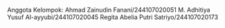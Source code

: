 Anggota Kelompok:
Ahmad Zainudin Fanani/244107020051
M. Adhitiya Yusuf Al-ayyubi/244107020045
Regita Abelia Putri Satriyo/244107020173
